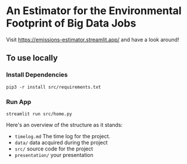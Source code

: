 # An Estimator for the Environmental Footprint of Big Data Jobs

Visit https://emissions-estimator.streamlit.app/ and have a look around!

## To use locally

### Install Dependencies

```
pip3 -r install src/requirements.txt
```

### Run App

```
streamlit run src/home.py
```

Here's an overview of the structure as it stands:

* `timelog.md` The time log for the project.
* `data/` data acquired during the project
* `src/` source code for the project
* `presentation/` your presentation
